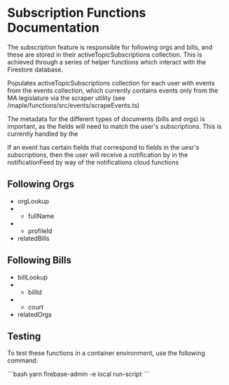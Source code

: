# Subscription Functions Documentation

The subscription feature is responsible for following orgs and bills, and these are stored in their activeTopicSubscriptions collection. This is achieved through a series of helper functions which interact with the Firestore database.

Populates activeTopicSubscriptions collection for each user with events from the events collection, which currently contains events only from the MA legislature via the scraper utility (see /maple/functions/src/events/scrapeEvents.ts)

The metadata for the different types of documents (bills and orgs) is important, as the fields will need to match the user's subscriptions. This is currently handled by the

If an event has certain fields that correspond to fields in the uesr's subscriptions, then the user will receive a notification by in the notificationFeed by way of the notifications cloud functions

## Following Orgs

- orgLookup
- - fullName
- - profileId
- relatedBills

## Following Bills

- billLookup
- - billId
- - court
- relatedOrgs

## Testing

To test these functions in a container environment, use the following command:

\`\`\`bash
yarn firebase-admin -e local run-script <name-of-script>
\`\`\`
